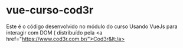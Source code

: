 # vue-curso-cod3r
Este é o código desenvolvido no módulo do curso Usando VueJs para interagir com DOM ( distribuído pela &lt;a href="https://www.cod3r.com.br/">Cod3r&lt;/a>
